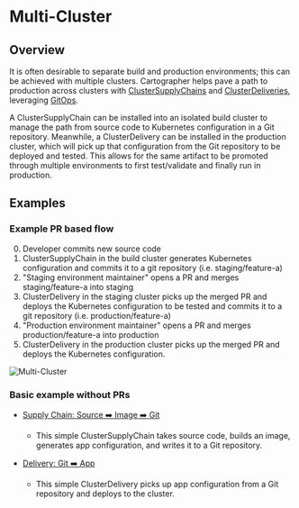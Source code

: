 # Multi-Cluster

## Overview
It is often desirable to separate build and production environments; this can be achieved with multiple clusters.
Cartographer helps pave a path to production across clusters with [ClusterSupplyChains](reference/workload.md#clustersupplychain)
and [ClusterDeliveries](reference/deliverable.md#clusterdelivery), leveraging [GitOps](https://www.gitops.tech/).

A ClusterSupplyChain can be installed into an isolated build cluster to manage the path from source code to Kubernetes
configuration in a Git repository. Meanwhile, a ClusterDelivery can be installed in the production cluster, which
will pick up that configuration from the Git repository to be deployed and tested. This allows for the same artifact to
be promoted through multiple environments to first test/validate and finally run in production.

## Examples
### Example PR based flow
0. Developer commits new source code
1. ClusterSupplyChain in the build cluster generates Kubernetes configuration and commits it to a
   git repository (i.e. staging/feature-a)
2. "Staging environment maintainer" opens a PR and merges staging/feature-a into staging
3. ClusterDelivery in the staging cluster picks up the merged PR and deploys the Kubernetes configuration to be tested and commits
   it to a git repository (i.e. production/feature-a)
4. "Production environment maintainer" opens a PR and merges production/feature-a into production
5. ClusterDelivery in the production cluster picks up the merged PR and deploys the Kubernetes configuration.

![Multi-Cluster](../img/multi-cluster.jpg)

### Basic example without PRs
- [Supply Chain: Source ➡️ Image ➡️ Git](https://github.com/vmware-tanzu/cartographer/tree/main/examples/gitwriter-sc/README.md)
  - This simple ClusterSupplyChain takes source code, builds an image, generates app configuration, and writes it to a Git repository.
  
- [Delivery: Git ➡️ App](https://github.com/vmware-tanzu/cartographer/tree/main/examples/basic-delivery/README.md)
  - This simple ClusterDelivery picks up app configuration from a Git repository and deploys to the cluster.




